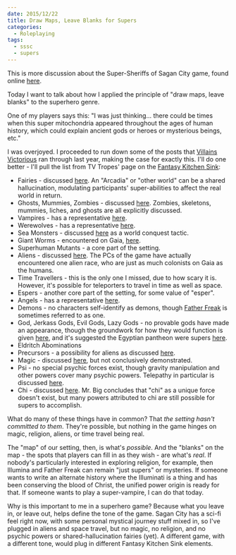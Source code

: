 ```yaml
---
date: 2015/12/22
title: Draw Maps, Leave Blanks for Supers
categories:
  - Roleplaying
tags:
  - sssc
  - supers
---
```


This is more discussion about the Super-Sheriffs of Sagan City game,
found online [here](https://www.tavern-keeper.com/campaign/764/latest).

Today I want to talk about how I applied the principle of
"draw maps, leave blanks" to the superhero genre.

<!-- more -->

One of my players says this: "I was just thinking...
there could be times when this super mitochondria
appeared throughout the ages of human history,
which could explain ancient gods or heroes or mysterious beings, etc."

I was overjoyed. I proceeded to run down some of the posts
that [Villains Victorious](http://villainsvictorious.blogspot.com/)
ran through last year, making the case for exactly this.
I'll do one better - I'll pull the list from TV Tropes' page on the
[Fantasy Kitchen Sink](http://tvtropes.org/pmwiki/pmwiki.php/Main/FantasyKitchenSink):

* Fairies - discussed [here](http://villainsvictorious.blogspot.com/2014/07/wavelength-posts-agartha.html). An "Arcadia" or "other world" can be a shared hallucination, modulating participants' super-abilities to affect the real world in return.
* Ghosts, Mummies, Zombies - discussed [here](http://villainsvictorious.blogspot.com/2014/07/wavelength-posts-undead-edition.html). Zombies, skeletons, mummies, liches, and ghosts are all explicitly discussed.
* Vampires - has a representative [here](http://villainsvictorious.blogspot.com/2014/06/supervillains-of-note-faduma.html).
* Werewolves - has a representative [here](http://villainsvictorious.blogspot.com/2014/08/werewolves.html).
* Sea Monsters - discussed [here](http://villainsvictorious.blogspot.com/2014/08/how-to-take-over-world-ocean-style.html) as a world conquest tactic.
* Giant Worms - encountered on Gaia, [here](https://www.tavern-keeper.com/roleplay/1053).
* Superhuman Mutants - a core part of the setting.
* Aliens - discussed [here](http://villainsvictorious.blogspot.com/2014/06/beyond-between-before-alternative.html). The PCs of the game have actually encountered one alien race, who are just as much colonists on Gaia as the humans.
* Time Travellers - this is the only one I missed, due to how scary it is. However, it's possible for teleporters to travel in time as well as space.
* Espers - another core part of the setting, for some value of "esper".
* Angels - has a representative [here](http://villainsvictorious.blogspot.com/2014/07/superheroes-of-note-illumina.html).
* Demons - no characters self-identify as demons, though [Father Freak](http://villainsvictorious.blogspot.com/2014/07/monsters-of-note-father-freak.html) is sometimes referred to as one.
* God, Jerkass Gods, Evil Gods, Lazy Gods - no provable gods have made an appearance, though the groundwork for how they would function is given [here](http://villainsvictorious.blogspot.com/2014/09/the-question-of-magic.html), and it's suggested the Egyptian pantheon were supers [here](http://villainsvictorious.blogspot.com/2014/08/dragons-dinosaurs-and-giant-monsters.html).
* Eldritch Abominations
* Precursors - a possibility for aliens as discussed [here](http://villainsvictorious.blogspot.com/2014/06/beyond-between-before-alternative.html).
* Magic - discussed [here](http://villainsvictorious.blogspot.com/2014/09/the-question-of-magic.html), but not conclusively demonstrated.
* Psi - no special psychic forces exist, though gravity manipulation and other powers cover many psychic powers. Telepathy in particular is discussed [here](http://villainsvictorious.blogspot.com/2014/09/telepathy-and-supervillain.html).
* Chi - discussed [here](http://villainsvictorious.blogspot.com/2014/08/chi-powers-and-super-martial-artist.html). Mr. Big concludes that "chi" as a unique force doesn't exist, but many powers attributed to chi are still possible for supers to accomplish.

What do many of these things have in common?
That *the setting hasn't committed to them*.
They're possible, but nothing in the game hinges on magic, religion,
aliens, or time travel being real.

The "map" of our setting, then, is what's *possible*.
And the "blanks" on the map - the spots that players can fill in
as they wish - are what's *real*.
If nobody's particularly interested in exploring religion, for example,
then Illumina and Father Freak can remain "just supers" or mysteries.
If someone wants to write an alternate history where the Illuminati
is a thing and has been conserving the blood of Christ,
the unified power origin is ready for that.
If someone wants to play a super-vampire, I can do that today.

Why is this important to me in a superhero game?
Because what you leave in, or leave out, helps define the tone of the game.
Sagan City has a sci-fi feel right now, with some personal mystical journey
stuff mixed in, so I've plugged in aliens and space travel,
but no magic, no religion, and no psychic powers or
shared-hallucination fairies (yet).
A different game, with a different tone,
would plug in different Fantasy Kitchen Sink elements.
